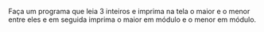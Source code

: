 Faça um programa que leia 3 inteiros e imprima na tela o maior e o menor entre eles e em seguida imprima o maior em módulo e o menor em módulo.